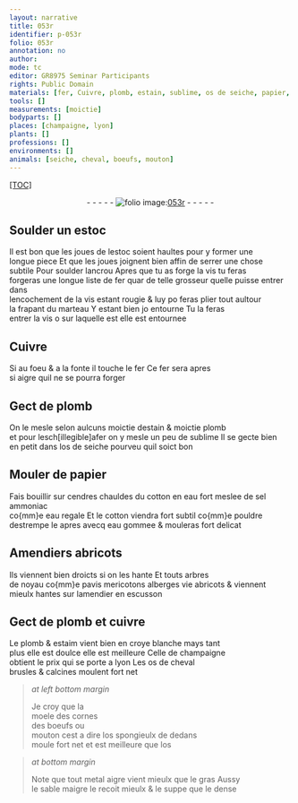 ```yaml
---
layout: narrative
title: 053r
identifier: p-053r
folio: 053r
annotation: no
author:
mode: tc
editor: GR8975 Seminar Participants
rights: Public Domain
materials: [fer, Cuivre, plomb, estain, sublime, os de seiche, papier, cendres, cotton, eau fort, sel ammoniac, eau regale, eau gommee, cuivre, estaim, croye blanche, os de cheval brusles & calcines, moele des cornes des boeufs, mouton, os spongieulx, os, metal aigre vient mieulx que le gras, sable maigre le recoit mieulx & le suppe que le dense]
tools: []
measurements: [moictie]
bodyparts: []
places: [champaigne, lyon]
plants: []
professions: []
environments: []
animals: [seiche, cheval, boeufs, mouton]
---
```


<p><a href="{{site.url}}/{{base.url}}/diplomatic/">[TOC]</a></p><div class="folio" align="center">- - - - - <a href="http://gallica.bnf.fr/ark:/12148/btv1b10500001g/f111.image" target="_blank"><img src="https://cu-mkp.github.io/2017-workshop-edition/assets/photo-icon.png" alt="folio image: " style="display:inline-block; margin-bottom:-3px;"/>053r</a> - - - - - </div>  
  

## Soulder un estoc

 
Il est bon que les joues de lestoc soient haultes pour y former une<br/> longue piece Et que les joues joignent bien affin de serrer une chose<br/> subtile Pour soulder lancrou Apres que tu as forge la vis tu <span class="del">feras</span><br/> forgeras une longue liste de <span class="m">fer</span> <span class="del">quar</span> de telle grosseur quelle puisse entrer dans<br/> lencochement de la vis estant rougie & luy <span class="del">po</span> feras plier tout aultour<br/> la frapant du marteau Y estant bien <span class="del">jo</span> entourne Tu <span class="del">la</span> feras<br/> entrer la vis <span class="del">o</span> sur laquelle <span class="del">est</span> elle est entournee
 
 
  

## <span class="m">Cuivre</span>

 
Si au foeu & a la fonte il touche le <span class="m">fer</span> Ce <span class="m">fer</span> sera apres<br/> si aigre quil ne se pourra forger 
 
 
  

## Gect de <span class="m">plomb</span>

 
On le mesle selon aulcuns <span class="ms">moictie</span> d<span class="m">estain</span> & <span class="ms">moictie</span> <span class="m">plomb</span><br/> et pour lesch<span class="del">[illegible]</span><span class="add">afer</span> on y mesle un peu de <span class="m">sublime</span> Il se gecte bien<br/> en petit dans l<span class="m">os de <span class="al">seiche</span></span> pourveu quil soict bon
 
 
  

## Mouler de <span class="m">papier</span>

 
Fais bouillir <span class="add">sur <span class="m">cendres</span> chauldes</span> du <span class="m">cotton</span> en <span class="m">eau fort</span> meslee de <span class="m">sel ammoniac</span><br/> co{mm}e <span class="m">eau regale</span> Et le <span class="m">cotton</span> viendra fort subtil co{mm}e pouldre<br/> destrempe le apres avecq <span class="m">eau gommee</span> & mouleras fort delicat
 
 
  

## Amendiers abricots

 
Ils viennent bien droicts si on les hante Et touts arbres<br/> de noyau co{mm}e pavis mericotons alberges <span class="del">vie</span> abricots & viennent<br/> mieulx hantes sur lamendier en escusson
 
 
  

## Gect de <span class="m">plomb</span> et <span class="m">cuivre</span>

 
Le <span class="m">plomb</span> & <span class="m">estaim</span> vient bien en <span class="m">croye blanche</span> mays tant<br/> plus elle est doulce elle est meilleure Celle de <span class="pl">champaigne</span><br/> obtient le prix qui se porte a <span class="pl">lyon</span> Les <span class="m">os de <span class="al">cheval</span><br/> brusles & calcines</span> moulent fort net
 
> *at left bottom margin*
> 
> 
>   Je croy que la<br/> <span class="m">moele des cornes<br/> des <span class="al">boeufs</span></span> ou<br/> <span class="m"><span class="al">mouton</span></span> cest a dire l<span class="m">os spongieulx</span> de dedans<br/> moule fort net et est meilleure que l<span class="m">os</span>
 
> *at bottom margin*
> 
> 
>   Note que tout <span class="m">metal aigre vient mieulx que le gras</span> Aussy<br/> le <span class="m">sable maigre le recoit mieulx & le suppe que le dense</span>
 
